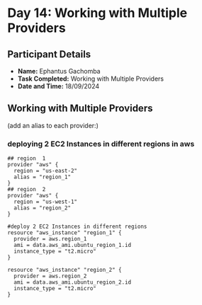 # Day 14: Working with Multiple Providers

## Participant Details

- **Name:** Ephantus Gachomba
- **Task Completed:** Working with Multiple Providers
- **Date and Time:** 18/09/2024

## Working with Multiple Providers

(add an alias to each provider:)

### deploying 2 EC2 Instances in different regions in aws
```hcl
## region  1 
provider "aws" {
  region = "us-east-2"
  alias = "region_1"
}
## region  2
provider "aws" {
  region = "us-west-1"
  alias = "region_2"
}

#deploy 2 EC2 Instances in different regions
resource "aws_instance" "region_1" {
  provider = aws.region_1
  ami = data.aws_ami.ubuntu_region_1.id
  instance_type = "t2.micro"
}

resource "aws_instance" "region_2" {
  provider = aws.region_2
  ami = data.aws_ami.ubuntu_region_2.id
  instance_type = "t2.micro"
}
```
